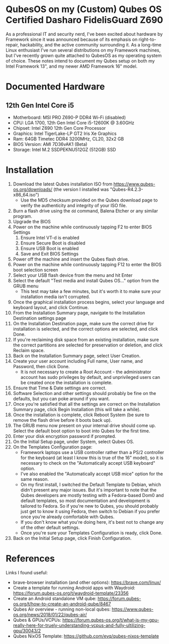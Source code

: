 # QubesOS on my (Custom) Qubes OS Certified Dasharo FidelisGuard Z690

As a professional IT and security nerd, I've been excited about hardware by Framework since it was announced because of its emphasis on right-to-repair, hackability, and the active community surrounding it. As a long-time Linux enthusiast I've run several distributions on my Framework machines, but I've recently grown quite attached to QubesOS as my operating system of choice. These notes intend to document my Qubes setup on both my Intel Framework 13", and my newer AMD Framework 16" model.
	
# Documented Hardware

## 12th Gen Intel Core i5

* Motherboard: MSI PRO Z690-P DDR4 Wi-Fi (disabled)
* CPU: LGA 1700, 12th Gen Intel Core i5-12600K @ 3.60GHz
* Chipset: Intel Z690 12th Gen Core Processor
* Graphics: Intel TigerLake-LP GT2 Iris Xe Graphics
* Ram: 64GB Timetec DDR4 3200MHz, CL20, 32x2 GB
* BIOS Version: AMI 7D36vAK1 (Beta)
* Storage: Intel M.2 SSDPEKNU512GZ (512GB) SSD

# Installation

1. Download the latest Qubes installation ISO from https://www.qubes-os.org/downloads/ (the version I installed was "Qubes-R4.2.3-x86_64.iso")
	* Use the MD5 checksum provided on the Qubes download page to verify the authenticity and integrity of your ISO file.
3. Burn a flash drive using the `dd` command, Balena Etcher or any similar program.
4. Upgrade the BIOS
5. Power on the machine while continuously tapping F2 to enter BIOS Settings
	1. Ensure Intel VT-d is enabled
	2. Ensure Secure Boot is disabled
	3. Ensure USB Boot is enabled
	4. Save and Exit BIOS Settings
6. Power off the machine and insert the Qubes flash drive. 
7. Power on the machine while continuously tapping F12 to enter the BIOS boot selection screen
8. Select your USB flash device from the menu and hit Enter
9. Select the default "Test media and install Qubes OS..." option from the GRUB menu
	* This test may take a few minutes, but it's worth it to make sure your installation media isn't corrupted. 
10. Once the graphical installation process begins, select your language and keyboard layout, and click Continue.
11. From the Installation Summary page, navigate to the Installation Destination settings page
12. On the Installation Destination page, make sure the correct drive for installation is selected, and the correct options are selected, and click Done. 
13. If you're reclaiming disk space from an existing installation, make sure the correct partitions are selected for preservation or deletion, and click Reclaim space.
14. Back on the Installation Summary page, select User Creation.
15. Create your user account including Full name, User name, and Password, then click Done. 
	* It is not necessary to create a Root Account - the administrator account has sudo privileges by default, and unprivileged users can be created once the installation is complete. 
16. Ensure that Time & Date settings are correct. 
17. Software Selection and other settings should probably be fine on the defaults, but you can poke around if you want. 
18. Once you're satisfied that all the settings are correct on the Installation Summary page, click Begin Installation (this will take a while).
19. Once the installation is complete, click Reboot System (be sure to remove the flash drive before it boots back up). 
20. The GRUB menu now present on your internal drive should come up. Select the default boot option to boot into Qubes for the first time. 
21. Enter your disk encryption password if prompted.
22. On the Initial Setup page, under System, select Qubes OS.
23. On the Templates Configuration page:
	* Framework laptops use a USB controller rather than a PS/2 controller for the keyboard (at least I know this is true of the 16" model), so it is necessary to check on the "Automatically accept USB keyboard" option. 
	* I've also enabled the "Automatically accept USB mice" option for the same reason. 
	* On my first install, I switched the Default Template to Debian, which didn't present any major issues. But it's important to note that the Qubes developers are mostly testing with a Fedora-based Dom0 and default templates, so most documentation and development is tailored to Fedora. So if you're new to Qubes, you should probably just get to know it using Fedora, then switch to Debian if you prefer once you're already comfortable with Qubes. 
	* If you don't know what you're doing here, it's best not to change any of the other default settings. 
	* Once you're sure your Templates Configuration is ready, click Done.
24. Back on the Initial Setup page, click Finish Configuration.

# References

Links I found useful: 

* brave-browser installation (and other options): https://brave.com/linux/
* Create a template for running Android apps with Waydroid: https://forum.qubes-os.org/t/waydroid-template/23356
* Create an Android standalone VM qube: https://forum.qubes-os.org/t/how-to-create-an-android-qube/8467
* Qubes Air overview - running non-local qubes: https://www.qubes-os.org/news/2018/01/22/qubes-air/
* Qubes & GPUs/VCPUs: https://forum.qubes-os.org/t/what-is-my-gpu-really-here-for-truely-understanding-vcpus-and-fully-ultilizing-gpu/30043/2
* Qubes NixOS Template: https://github.com/evq/qubes-nixos-template